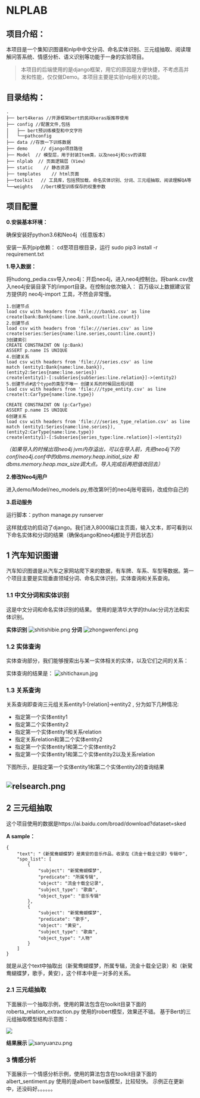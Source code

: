 # NLPLAB

## 项目介绍：

本项目是一个集知识图谱和nlp中中文分词、命名实体识别、三元组抽取、阅读理解问答系统、情感分析、语义识别等功能于一身的实验项目。
> 本项目的后端使用的是django框架，用它的原因是方便快捷，不考虑高并发和性能，仅仅做Demo。本项目主要是实验nlp相关的功能。
## 目录结构：

```
.
├── bert4keras //开源框架bert的民间keras版推荐使用
├── config //配置文件,包括
│   ├── bert预训练模型和中文字符
│   └──pathconfig 
├── data //存放一下训练数据
├── demo     // django项目路径
├── Model  // 模型层，用于封装Item类，以及neo4j和csv的读取
├── nlplab  // 页面逻辑层（View）
├── static    // 静态资源  
├── templates    // html页面 
├──toolkit   // 工具库，包括预加载，命名实体识别、分词、三元组抽取、阅读理解QA等
└──weights   //bert模型训练保存的权重参数
```


## 项目配置

**0.安装基本环境：**

确保安装好python3.6和Neo4j（任意版本）
 
安装一系列pip依赖： cd至项目根目录，运行 sudo pip3 install -r requirement.txt

**1.导入数据：**

将hudong_pedia.csv导入neo4j：开启neo4j，进入neo4j控制台。将bank.csv放入neo4j安装目录下的/import目录。在控制台依次输入：
百万级以上数据建议官方提供的 neo4j-import 工具，不然会非常慢。
```
1.创建节点
load csv with headers from 'file:///bank1.csv' as line
create(bank:Bank{name:line.bank,count:line.count})
2.创建节点
load csv with headers from 'file:///series.csv' as line
create(series:Series{name:line.series,count:line.count})
3创建索引
CREATE CONSTRAINT ON (p:Bank)
ASSERT p.name IS UNIQUE
4.创建关系
load csv with headers from 'file:///series.csv' as line
match (entity1:Bank{name:line.bank}),(entity2:Series{name:line.series})
create(entity1)-[:subSeries{subSeries:line.relation}]->(entity2)
5.创建节点#这个type的类型不唯一 创建关系的时候回出现问题
load csv with headers from 'file:///type_entity.csv' as line
create(t:CarType{name:line.type})

CREATE CONSTRAINT ON (p:CarType)
ASSERT p.name IS UNIQUE
6创建关系  
load csv with headers from 'file:///series_type_relation.csv' as line
match (entity1:Series{name:line.series}),(entity2:CarType{name:line.type})
create(entity1)-[:Subseries{series_type:line.relation}]->(entity2)
```


*（如果导入的时候出现neo4j jvm内存溢出，可以在导入前，先把neo4j下的conf/neo4j.conf中的dbms.memory.heap.initial_size 和dbms.memory.heap.max_size调大点。导入完成后再把值改回去）*




**2.修改Neo4j用户**

进入demo/Model/neo_models.py,修改第9行的neo4j账号密码，改成你自己的

**3.启动服务**

运行脚本：python manage.py runserver


这样就成功的启动了django。我们进入8000端口主页面，输入文本，即可看到以下命名实体和分词的结果（确保django和neo4j都处于开启状态）
## 1 汽车知识图谱
汽车知识图谱是从汽车之家网站爬下来的数据，有车牌、车系、车型等数据。第一个项目主要是实现垂直领域分词、命名实体识别，实体查询和关系查询。
### 1.1 中文分词和实体识别
这是中文分词和命名实体识别的结果。
使用的是清华大学的thulac分词方法和实体识别。

**实体识别**
![shitishibie.png](https://i.loli.net/2020/09/14/bDAu4PLnfa2JTYM.png)
**分词**
![zhongwenfenci.png](https://i.loli.net/2020/09/14/vyS7VLRKl3ZsaBt.png)


### 1.2 实体查询

实体查询部分，我们能够搜索出与某一实体相关的实体，以及它们之间的关系：

实体查询的结果是：
![shitichaxun.jpg](https://i.loli.net/2020/09/14/RTPaiyzDcGEbUoj.png)

### 1.3 关系查询

关系查询即查询三元组关系entity1-[relation]->entity2 , 分为如下几种情况:

* 指定第一个实体entity1
* 指定第二个实体entity2
* 指定第一个实体entity1和关系relation
* 指定关系relation和第二个实体entity2
* 指定第一个实体entity1和第二个实体entity2
* 指定第一个实体entity1和第二个实体entity2以及关系relation

下图所示，是指定第一个实体entity1和第二个实体entity2的查询结果

![relsearch.png](https://i.loli.net/2020/09/15/El8ukjewXgvUax4.png)
----------------------


## 2 三元组抽取
这个项目使用的数据是https://ai.baidu.com/broad/download?dataset=sked

**A sample：**
```
{
    "text": "《新駌鸯蝴蝶梦》是黄安的音乐作品，收录在《流金十载全记录》专辑中",
    "spo_list": [
        {
            "subject": "新駌鸯蝴蝶梦",
            "predicate": "所属专辑",
            "object": "流金十载全记录",
            "subject_type": "歌曲",
            "object_type": "音乐专辑"
        },
        {
            "subject": "新駌鸯蝴蝶梦",
            "predicate": "歌手",
            "object": "黄安",
            "subject_type": "歌曲",
            "object_type": "人物"
        }
    ]
}
```

就是从这个text中抽取出（新駌鸯蝴蝶梦，所属专辑，流金十载全记录）和（新駌鸯蝴蝶梦，歌手，黄安），这个样本中是一对多的关系。
### 2.1 三元组抽取
下面展示一个抽取示例，使用的算法包含在toolkit目录下面的roberta_relation_extraction.py
使用的robert模型，效果还不错。
基于Bert的三元组抽取模型结构示意图：

![](https://kexue.fm/usr/uploads/2020/01/2014723975.png)


**结果展示**
![sanyuanzu.png](https://i.loli.net/2020/09/14/3TWyelwJx6kZ1zj.png)

### 3 情感分析
下面展示一个情感分析示例，使用的算法包含在toolkit目录下面的albert_sentiment.py
使用的是albert  base版模型，比较轻快。
示例正在更新中，还没码好。。。。。。